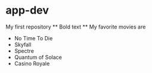 # app-dev
My first repository 
** Bold text  ** My favorite movies are
- No Time To Die 
- Skyfall
- Spectre
- Quantum of Solace
- Casino Royale
